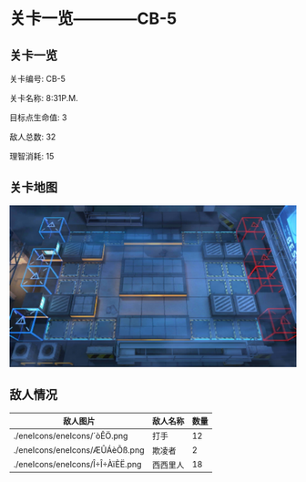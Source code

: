 # 关卡一览————CB-5


## 关卡一览

关卡编号: CB-5

关卡名称: 8:31P.M.

目标点生命值: 3

敌人总数: 32

理智消耗: 15


## 关卡地图
![CB-5](./oprMap/CB-5.png)

## 敌人情况

| 敌人图片 | 敌人名称 | 数量  |
|---------|-----|-----|
| ./eneIcons/eneIcons/´òÊÖ.png| 打手  |   12  |
| ./eneIcons/eneIcons/ÆÛÁèÕß.png| 欺凌者  |   2  |
| ./eneIcons/eneIcons/Î÷Î÷ÀïÈË.png| 西西里人  |   18  |
